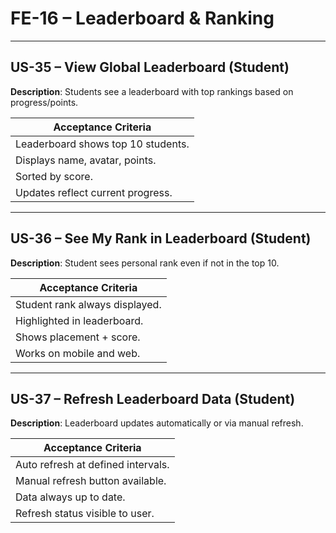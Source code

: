 # **FE-16 – Leaderboard & Ranking**

---

## **US-35 – View Global Leaderboard (Student)**  
**Description**: Students see a leaderboard with top rankings based on progress/points.  

| **Acceptance Criteria**            |
| ---------------------------------- |
| Leaderboard shows top 10 students. |
| Displays name, avatar, points.     |
| Sorted by score.                   |
| Updates reflect current progress.  |

---

## **US-36 – See My Rank in Leaderboard (Student)**  
**Description**: Student sees personal rank even if not in the top 10.  

| **Acceptance Criteria**        |
| ------------------------------ |
| Student rank always displayed. |
| Highlighted in leaderboard.    |
| Shows placement + score.       |
| Works on mobile and web.       |

---

## **US-37 – Refresh Leaderboard Data (Student)**  
**Description**: Leaderboard updates automatically or via manual refresh.  

| **Acceptance Criteria**            |
| ---------------------------------- |
| Auto refresh at defined intervals. |
| Manual refresh button available.   |
| Data always up to date.            |
| Refresh status visible to user.    |

